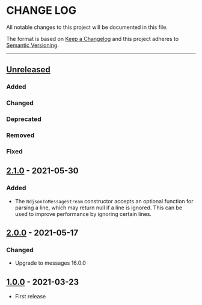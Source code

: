 # CHANGE LOG
All notable changes to this project will be documented in this file.

The format is based on [Keep a Changelog](http://keepachangelog.com/)
and this project adheres to [Semantic Versioning](http://semver.org/).

----
## [Unreleased]

### Added

### Changed

### Deprecated

### Removed

### Fixed

## [2.1.0] - 2021-05-30

### Added

* The `NdjsonToMessageStream` constructor accepts an optional function for parsing
  a line, which may return null if a line is ignored. This can be used to improve performance
  by ignoring certain lines.

## [2.0.0] - 2021-05-17

### Changed

* Upgrade to messages 16.0.0

## [1.0.0] - 2021-03-23

* First release

<!-- Releases -->
[Unreleased]: https://github.com/cucumber/cucumber/compare/message-streams/v2.1.0...main
[2.1.0]:      https://github.com/cucumber/cucumber/releases/tag/message-streams/v2.0.0
[2.0.0]:      https://github.com/cucumber/cucumber/releases/tag/message-streams/v1.0.0
[1.0.0]:      https://github.com/cucumber/cucumber/releases/tag/message-streams/v1.0.0

<!-- Contributors in alphabetical order -->
